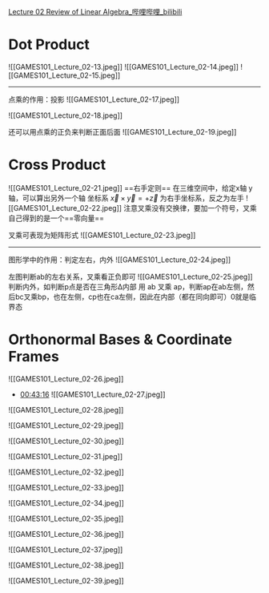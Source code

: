 [Lecture 02 Review of Linear Algebra_哔哩哔哩_bilibili](https://www.bilibili.com/video/BV1X7411F744?p=2&vd_source=18509272df6f74f5921516455cfb9f90)
# Dot Product
![[GAMES101_Lecture_02-13.jpeg]]
![[GAMES101_Lecture_02-14.jpeg]]
![[GAMES101_Lecture_02-15.jpeg]]

---
点乘的作用：投影
![[GAMES101_Lecture_02-17.jpeg]]

![[GAMES101_Lecture_02-18.jpeg]]

还可以用点乘的正负来判断正面后面
![[GAMES101_Lecture_02-19.jpeg]]
# Cross Product
![[GAMES101_Lecture_02-21.jpeg]]
==右手定则==
在三维空间中，给定x轴 y轴，可以算出另外一个轴
坐标系 $\vec{x} \times \vec{y} = + \vec{z}$  为右手坐标系，反之为左手
![[GAMES101_Lecture_02-22.jpeg]]
注意叉乘没有交换律，要加一个符号，叉乘自己得到的是一个==零向量==

叉乘可表现为矩阵形式
![[GAMES101_Lecture_02-23.jpeg]]

---
图形学中的作用：判定左右，内外
![[GAMES101_Lecture_02-24.jpeg]]

左图判断ab的左右关系，叉乘看正负即可
![[GAMES101_Lecture_02-25.jpeg]]
判断内外，如判断p点是否在三角形∆内部
用 ab 叉乘 ap，判断ap在ab左侧，然后bc叉乘bp，也在左侧，cp也在ca左侧，因此在内部（都在同向即可）0就是临界态

# Orthonormal Bases & Coordinate Frames

![[GAMES101_Lecture_02-26.jpeg]]
- [00:43:16](https://www.bilibili.com/video/BV1X7411F744?p=2#t=43:16.83) 
![[GAMES101_Lecture_02-27.jpeg]]

![[GAMES101_Lecture_02-28.jpeg]]

![[GAMES101_Lecture_02-29.jpeg]]

![[GAMES101_Lecture_02-30.jpeg]]

![[GAMES101_Lecture_02-31.jpeg]]

![[GAMES101_Lecture_02-32.jpeg]]

![[GAMES101_Lecture_02-33.jpeg]]

![[GAMES101_Lecture_02-34.jpeg]]

![[GAMES101_Lecture_02-35.jpeg]]

![[GAMES101_Lecture_02-36.jpeg]]

![[GAMES101_Lecture_02-37.jpeg]]

![[GAMES101_Lecture_02-38.jpeg]]

![[GAMES101_Lecture_02-39.jpeg]]

